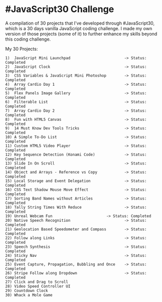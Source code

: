 # #JavaScript30 Challenge

A compilation of 30 projects that I've developed through #JavaScript30, which is a 30 days vanilla JavaScript coding challenge. I made my own version of those projects (some of it) to further enhance my skills beyond this coding challenge.

My 30 Projects:

	1)  JavaScript Mini Launchpad                        -> Status: Completed
	2)  JavaScript Clock                                 -> Status: Completed
	3)  CSS Variables & JavaScript Mini Photoshop        -> Status: Completed
	4)  Array Cardio Day 1                               -> Status: Completed
	5)  Flex Panels Image Gallery                        -> Status: Completed
	6)  Filterable List                                  -> Status: Completed 
	7)  Array Cardio Day 2                               -> Status: Completed 
	8)  Fun with HTML5 Canvas                            -> Status: Completed 
	9)  14 Must Know Dev Tools Tricks                    -> Status: Completed
	10) A Simple To-Do List                              -> Status: Completed
	11) Custom HTML5 Video Player                        -> Status: Completed
	12) Key Sequence Detection (Konami Code)             -> Status: Completed
	13) Slide In On Scroll                               -> Status: Completed
	14) Object and Arrays - Reference vs Copy            -> Status: Completed
	15) Local Storage and Event Delegation               -> Status: Completed
	16) CSS Text Shadow Mouse Move Effect                -> Status: Completed
	17) Sorting Band Names without Articles              -> Status: Completed
	18) Tally String Times With Reduce                   -> Status: Completed
	19) Unreal Webcam Fun        			     -> Status: Completed
	20) Native Speech Recognition                        -> Status: Completed
	21) Geolocation Based Speedometer and Compass        -> Status: Completed
	22) Follow along Links                               -> Status: Completed
	23) Speech Synthesis                                 -> Status: Completed
	24) Sticky Nav                                       -> Status: Completed
	25) Event Capture, Propagation, Bubbling and Once    -> Status: Completed
	26) Stripe Follow along Dropdown                     -> Status: Completed
	27) Click and Drag to Scroll
	28) Video Speed Controller UI
	29) Countdown Clock
	30) Whack a Mole Game 
